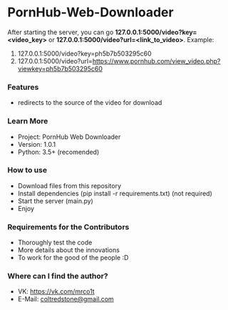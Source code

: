 # PornHub-Web-Downloader #


After starting the server, you can go **127.0.0.1:5000/video?key=<video_key>** or **127.0.0.1:5000/video?url=<link_to_video>**.
Example: 
1) 127.0.0.1:5000/video?key=ph5b7b503295c60
2) 127.0.0.1:5000/video?url=https://www.pornhub.com/view_video.php?viewkey=ph5b7b503295c60

### Features ###
* redirects to the source of the video for download

### Learn More ###

* Project: PornHub Web Downloader
* Version: 1.0.1
* Python: 3.5+ (recomended)

### How to use ###

* Download files from this repository
* Install dependencies (pip install -r requirements.txt) (not required)
* Start the server (main.py)
* Enjoy

### Requirements for the Contributors ###

* Thoroughly test the code
* More details about the innovations
* To work for the good of the people :D

### Where can I find the author? ###

* VK: https://vk.com/mrco1t
* E-Mail: coltredstone@gmail.com
